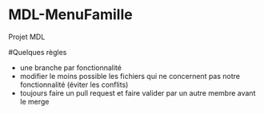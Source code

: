 # MDL-MenuFamille
Projet MDL

#Quelques règles
- une branche par fonctionnalité
- modifier le moins possible les fichiers qui ne concernent pas notre fonctionnalité (éviter les conflits)
- toujours faire un pull request et faire valider par un autre membre avant le merge


